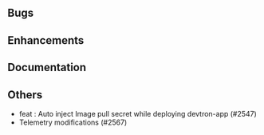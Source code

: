 ## Bugs
## Enhancements
## Documentation
## Others
- feat : Auto inject Image pull secret while deploying devtron-app (#2547)
- Telemetry modifications (#2567)
